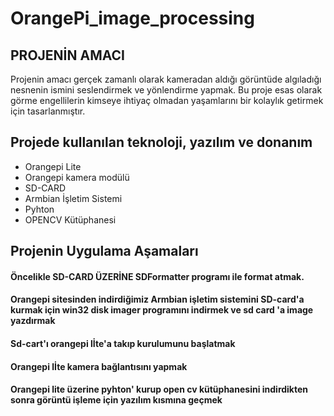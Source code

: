 # OrangePi_image_processing
 ## PROJENİN AMACI 
 Projenin amacı gerçek zamanlı olarak kameradan aldığı  görüntüde algıladığı nesnenin ismini seslendirmek ve yönlendirme yapmak.
 Bu proje esas olarak görme engellilerin kimseye ihtiyaç olmadan yaşamlarını bir kolaylık getirmek için tasarlanmıştır.
##  Projede kullanılan teknoloji, yazılım ve donanım
 * Orangepi Lite 
 * Orangepi kamera modülü 
 * SD-CARD
 * Armbian İşletim Sistemi
 * Pyhton
 * OPENCV Kütüphanesi
 ## Projenin Uygulama Aşamaları
 ####  Öncelikle SD-CARD ÜZERİNE SDFormatter programı ile format atmak.
#### Orangepi sitesinden indirdiğimiz Armbian işletim sistemini SD-card'a kurmak için   win32 disk imager programını indirmek ve sd card 'a image yazdırmak
#### Sd-cart'ı  orangepi lİte'a  takıp kurulumunu başlatmak
#### Orangepi lİte kamera bağlantısını yapmak
#### Orangepi lite üzerine pyhton' kurup  open cv kütüphanesini indirdikten sonra  görüntü işleme için yazılım kısmına geçmek
 
 
 
 


 




